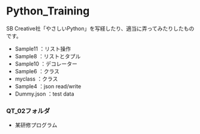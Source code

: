 # Python_Training

SB Creative社「やさしいPython」を写経したり、適当に弄ってみたりしたものです。

- Sample11 ：リスト操作
- Sample8 ：リストとタプル
- Sample10 ：デコレーター
- Sample6 ：クラス
- myclass ：クラス
- Sample4 ：json read/write
- Dummy.json ：test data


### QT_02フォルダ

 - 某研修プログラム